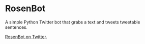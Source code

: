 RosenBot
========

A simple Python Twitter bot that grabs a text and tweets tweetable sentences.

[RosenBot on Twitter](http://twitter.com/rosenbot).
